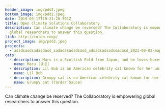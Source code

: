 ```yaml
---
header_image: img/pdd2.jpeg
bottom_image: img/pdd2.jpeg
date: 2019-03-17T19:31:20.591Z
title: Open Climate Solutions Collaboratory
description: Can climate change be reversed? The Collaboratory is empowering
  global researchers to answer this question.
link: http://colab.coop/
project_image: img/pdd2.jpeg
projects:
  - adsdsasdsadasdasd_sadadssadadsasd_adsadsadsadssadasd_2021-09-02-map-name-adsdsasdsadasdasd-description-sadadssadadsasd-link-adsadsadsadssadasd
cats:
  - description: Maru is a Scottish Fold from Japan, and he loves boxes.
    name: Maru (まる)
  - description: Lil Bub is an American celebrity cat known for her unique appearance.
    name: Lil Bub
  - description: Grumpy cat is an American celebrity cat known for her grumpy appearance.
    name: Grumpy cat (Tardar Sauce)
---
```

Can climate change be reserved? The Collaboratory is empowering global researchers to answer this question.
